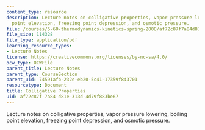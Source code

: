 ```yaml
---
content_type: resource
description: Lecture notes on colligative properties, vapor pressure lowering, boiling
  point elevation, freezing point depression, and osmotic pressure.
file: /courses/5-60-thermodynamics-kinetics-spring-2008/af72c87f7a84d81e313d4d79f883be67_5_60_lecture23.pdf
file_size: 114328
file_type: application/pdf
learning_resource_types:
- Lecture Notes
license: https://creativecommons.org/licenses/by-nc-sa/4.0/
ocw_type: OCWFile
parent_title: Lecture Notes
parent_type: CourseSection
parent_uid: 74591afb-232e-eb20-5c41-17359f843701
resourcetype: Document
title: Colligative Properties
uid: af72c87f-7a84-d81e-313d-4d79f883be67
---
```

Lecture notes on colligative properties, vapor pressure lowering, boiling point elevation, freezing point depression, and osmotic pressure.